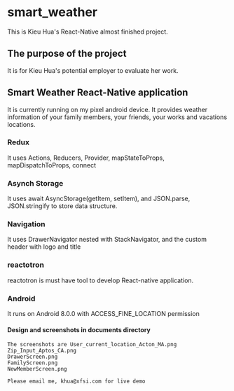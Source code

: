 # smart_weather
This is Kieu Hua's React-Native almost finished project. 

## The purpose of the project
It is for Kieu Hua's potential employer to evaluate her work.

## Smart Weather React-Native application
It is currently running on my pixel android device. It provides weather information of your 
family members, your friends, your works and vacations locations.

### Redux
It uses Actions, Reducers, Provider, mapStateToProps, mapDispatchToProps, connect

### Asynch Storage
It uses await AsyncStorage(getItem, setItem), and JSON.parse, JSON.stringify to store data structure.

### Navigation
It uses DrawerNavigator nested with StackNavigator, and the custom header with logo and title

### reactotron 
reactotron is must have tool to develop React-native application.

### Android
It runs on Android 8.0.0 with ACCESS_FINE_LOCATION permission

#### Design  and screenshots in documents directory

```
The screenshots are User_current_location_Acton_MA.png
Zip_Input_Aptos_CA.png
DrawerScreen.png
FamilyScreen.png
NewMemberScreen.png
```

```
Please email me, khua@xfsi.com for live demo
```
